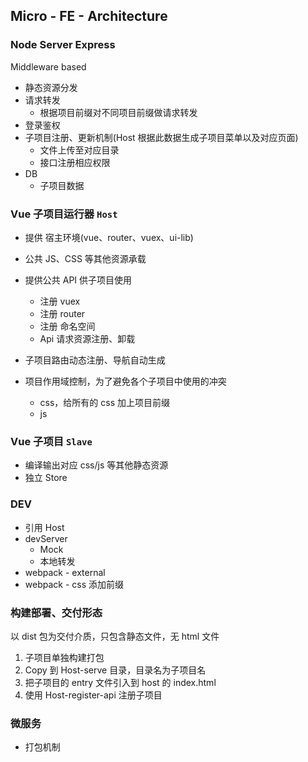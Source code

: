 ## Micro - FE - Architecture

### Node Server Express

Middleware based

-   静态资源分发
-   请求转发
    -   根据项目前缀对不同项目前缀做请求转发
-   登录鉴权
-   子项目注册、更新机制(Host 根据此数据生成子项目菜单以及对应页面)
    -   文件上传至对应目录
    -   接口注册相应权限
-   DB
    -   子项目数据

### Vue 子项目运行器 `Host`

-   提供 宿主环境(vue、router、vuex、ui-lib)
-   公共 JS、CSS 等其他资源承载
-   提供公共 API 供子项目使用

    -   注册 vuex
    -   注册 router
    -   注册 命名空间
    -   Api 请求资源注册、卸载

-   子项目路由动态注册、导航自动生成
-   项目作用域控制，为了避免各个子项目中使用的冲突
    -   css，给所有的 css 加上项目前缀
    -   js

### Vue 子项目 `Slave`

-   编译输出对应 css/js 等其他静态资源
-   独立 Store

### DEV

-   引用 Host
-   devServer
    -   Mock
    -   本地转发
-   webpack - external
-   webpack - css 添加前缀

### 构建部署、交付形态

以 dist 包为交付介质，只包含静态文件，无 html 文件

1.  子项目单独构建打包
2.  Copy 到 Host-serve 目录，目录名为子项目名
3.  把子项目的 entry 文件引入到 host 的 index.html
4.  使用 Host-register-api 注册子项目

### 微服务

-   打包机制
